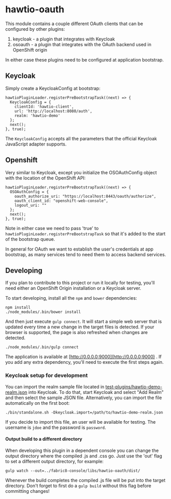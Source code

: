 # hawtio-oauth

This module contains a couple different OAuth clients that can be configured by other plugins:

1. keycloak - a plugin that integrates with Keycloak
1. osoauth - a plugin that integrates with the OAuth backend used in OpenShift origin

In either case these plugins need to be configured at application bootstrap.

## Keycloak

Simply create a KeycloakConfig at bootstrap:

    hawtioPluginLoader.registerPreBootstrapTask((next) => {
      KeycloakConfig = {
        clientId: 'hawtio-client',
        url: 'http://localhost:8080/auth',
        realm: 'hawtio-demo' 
      };
      next();
    }, true);

The ``KeycloakConfig`` accepts all the parameters that the official Keycloak JavaScript adapter supports.

## Openshift

Very similar to Keycloak, except you initialize the OSOAuthConfig object with the location of the OpenShift API:

    hawtioPluginLoader.registerPreBootstrapTask((next) => {
      OSOAuthConfig = {
        oauth_authorize_uri: "https://localhost:8443/oauth/authorize",
        oauth_client_id: "openshift-web-console",
        logout_uri: ""
      };
      next();
    }, true);

Note in either case we need to pass 'true' to ``hawtioPluginLoader.registerPreBootstrapTask`` so that it's added to the 
start of the bootstrap queue.

In general for OAuth we want to establish the user's credentials at app bootstrap, as many services tend to need them
to access backend services.

## Developing

If you plan to contribute to this project or run it locally for testing, you'll need either an OpenShift Origin 
installation or a Keycloak server. 

To start developing, install all the ``npm`` and ``bower`` dependencies: 

    npm install
    ./node_modules/.bin/bower install

And then just execute ``gulp connect``. It will start a simple web server that is updated every time a new change in 
the target files is detected. If your browser is supported, the page is also refreshed when changes are detected.

    ./node_modules/.bin/gulp connect

The application is available at [http://0.0.0.0:9000](http://0.0.0.0:9000) . If you add any extra dependency, you'll 
need to execute the first steps again. 

### Keycloak setup for development

You can import the realm sample file located in 
[test-plugins/hawtio-demo-realm.json](test-plugins/hawtio-demo-realm.json) into Keycloak. To do that, start Keycloak 
and select "Add Realm" and then select the sample JSON file. Alternatively, you can import the file automatically on 
the first boot:

    ./bin/standalone.sh -Dkeycloak.import=/path/to/hawtio-demo-realm.json

If you decide to import this file, an user will be available for testing. The username is ``jdoe`` and the password is 
``password``.

#### Output build to a different directory

When developing this plugin in a dependent console you can change the output directory where the compiled .js and .css go.  Just use the 'out' flag to set a different output directory, for example:

`gulp watch --out=../fabric8-console/libs/hawtio-oauth/dist/`

Whenever the build completes the compiled .js file will be put into the target directory.  Don't forget to first do a `gulp build` without this flag before committing changes!

